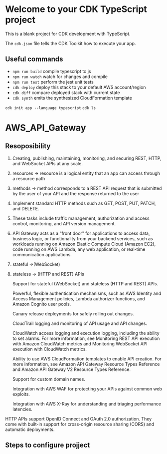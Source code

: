 # Welcome to your CDK TypeScript project

This is a blank project for CDK development with TypeScript.

The `cdk.json` file tells the CDK Toolkit how to execute your app.

## Useful commands

* `npm run build`   compile typescript to js
* `npm run watch`   watch for changes and compile
* `npm run test`    perform the jest unit tests
* `cdk deploy`      deploy this stack to your default AWS account/region
* `cdk diff`        compare deployed stack with current state
* `cdk synth`       emits the synthesized CloudFormation template

`cdk init app --language typescript`
`cdk ls`


# AWS_API_Gateway

## Resoposibility
1. Creating, publishing, maintaining, monitoring, and securing REST, HTTP, and WebSocket APIs at any scale.
2. resources ->  resource is a logical entity that an app can access through a resource path
3. methods -> method corresponds to a REST API request that is submitted by the user of your API and the response returned to the user
4. Implement standard HTTP methods such as GET, POST, PUT, PATCH, and DELETE.
5. These tasks include traffic management, authorization and access control, monitoring, and API version management. 
6. API Gateway acts as a "front door" for applications to access data, business logic, or functionality from your backend services, such as workloads running on Amazon Elastic Compute Cloud (Amazon EC2), code running on AWS Lambda, any web application, or real-time communication applications.
7. stateful ->(WebSocket)
8. stateless -> (HTTP and REST) APIs


    Support for stateful (WebSocket) and stateless (HTTP and REST) APIs.

    Powerful, flexible authentication mechanisms, such as AWS Identity and Access Management policies, Lambda authorizer functions, and Amazon Cognito user pools.

    Canary release deployments for safely rolling out changes.

    CloudTrail logging and monitoring of API usage and API changes.

    CloudWatch access logging and execution logging, including the ability to set alarms. For more information, see Monitoring REST API execution with Amazon CloudWatch metrics and Monitoring WebSocket API execution with CloudWatch metrics.

    Ability to use AWS CloudFormation templates to enable API creation. For more information, see Amazon API Gateway Resource Types Reference and Amazon API Gateway V2 Resource Types Reference.

    Support for custom domain names.

    Integration with AWS WAF for protecting your APIs against common web exploits.

    Integration with AWS X-Ray for understanding and triaging performance latencies.

HTTP APIs support OpenID Connect and OAuth 2.0 authorization. They come with built-in support for cross-origin resource sharing (CORS) and automatic deployments.

## Steps to configure projject 